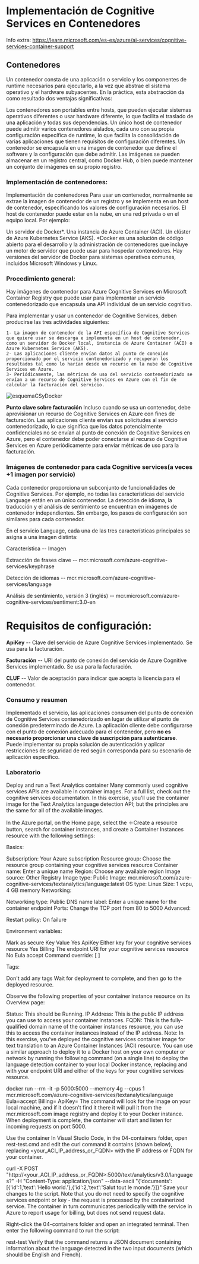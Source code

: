# Implementación de Cognitive Services en Contenedores
Info extra: https://learn.microsoft.com/es-es/azure/ai-services/cognitive-services-container-support

## Contenedores
Un contenedor consta de una aplicación o servicio y los componentes de runtime necesarios para ejecutarlo, a la vez que abstrae el sistema operativo y el hardware subyacentes. En la práctica, esta abstracción da como resultado dos ventajas significativas:

Los contenedores son portables entre hosts, que pueden ejecutar sistemas operativos diferentes o usar hardware diferente, lo que facilita el traslado de una aplicación y todas sus dependencias.
Un único host de contenedor puede admitir varios contenedores aislados, cada uno con su propia configuración específica de runtime, lo que facilita la consolidación de varias aplicaciones que tienen requisitos de configuración diferentes.
Un contenedor se encapsula en una imagen de contenedor que define el software y la configuración que debe admitir. Las imágenes se pueden almacenar en un registro central, como Docker Hub, o bien puede mantener un conjunto de imágenes en su propio registro.

### Implementación de contenedores:
Implementación de contenedores
Para usar un contenedor, normalmente se extrae la imagen de contenedor de un registro y se implementa en un host de contenedor, especificando los valores de configuración necesarios. El host de contenedor puede estar en la nube, en una red privada o en el equipo local. Por ejemplo:

Un servidor de Docker*.
Una instancia de Azure Container (ACI).
Un clúster de Azure Kubernetes Service (AKS).
*Docker es una solución de código abierto para el desarrollo y la administración de contenedores que incluye un motor de servidor que puede usar para hospedar contenedores. Hay versiones del servidor de Docker para sistemas operativos comunes, incluidos Microsoft Windows y Linux.

### Procedimiento general:

Hay imágenes de contenedor para Azure Cognitive Services en Microsoft Container Registry que puede usar para implementar un servicio contenedorizado que encapsula una API individual de un servicio cognitivo.

Para implementar y usar un contenedor de Cognitive Services, deben producirse las tres actividades siguientes:

	1- La imagen de contenedor de la API específica de Cognitive Services que quiere usar se descarga e implementa en un host de contenedor, como un servidor de Docker local, instancia de Azure Container (ACI) o Azure Kubernetes Service (AKS).
	2- Las aplicaciones cliente envían datos al punto de conexión proporcionado por el servicio contenedorizado y recuperan los resultados tal como lo harían desde un recurso en la nube de Cognitive Services en Azure.
	3- Periódicamente, las métricas de uso del servicio contenedorizado se envían a un recurso de Cognitive Services en Azure con el fin de calcular la facturación del servicio.

![esquemaCSyDocker](https://learn.microsoft.com/es-es/training/wwl-data-ai/investigate-container-for-use-cognitive-services/media/cognitive-services-container.png)

**Punto clave sobre facturación**
Incluso cuando se usa un contenedor, debe aprovisionar un recurso de Cognitive Services en Azure con fines de facturación. Las aplicaciones cliente envían sus solicitudes al servicio contenedorizado, lo que significa que los datos potencialmente confidenciales no se envían al punto de conexión de Cognitive Services en Azure, pero el contenedor debe poder conectarse al recurso de Cognitive Services en Azure periódicamente para enviar métricas de uso para la facturación.

### Imágenes de contenedor para cada Cognitive services(a veces +1 imagen por servicio)

Cada contenedor proporciona un subconjunto de funcionalidades de Cognitive Services. Por ejemplo, no todas las características del servicio Language están en un único contenedor. La detección de idioma, la traducción y el análisis de sentimiento se encuentran en imágenes de contenedor independientes. Sin embargo, los pasos de configuración son similares para cada contenedor.

En el servicio Language, cada una de las tres características principales se asigna a una imagen distinta:

Característica -- Imagen

Extracción de frases clave -- mcr.microsoft.com/azure-cognitive-services/keyphrase

Detección de idiomas --	mcr.microsoft.com/azure-cognitive-services/language

Análisis de sentimiento, versión 3 (inglés) --	mcr.microsoft.com/azure-cognitive-services/sentiment:3.0-en

# Requisitos de configuración:
**ApiKey** -- Clave del servicio de Azure Cognitive Services implementado. Se usa para la facturación.

**Facturación** -- URI del punto de conexión del servicio de Azure Cognitive Services implementado. Se usa para la facturación.

**CLUF** -- Valor de aceptación para indicar que acepta la licencia para el contenedor.

### Consumo y resumen
Implementado el servicio, las aplicaciones consumen del punto de conexión de Cognitive Services contenedorizado en lugar de utilizar el punto de conexión predeterminado de Azure. 
La aplicación cliente debe configurarse con el punto de conexión adecuado para el contenedor, pero **no es necesario proporcionar una clave de suscripción para autenticarse**. Puede implementar su propia solución de autenticación y aplicar restricciones de seguridad de red según corresponda para su escenario de aplicación específico.

 
### Laboratorio
Deploy and run a Text Analytics container
Many commonly used cognitive services APIs are available in container images. For a full list, check out the cognitive services documentation. In this exercise, you'll use the container image for the Text Analytics language detection API; but the principles are the same for all of the available images.

In the Azure portal, on the Home page, select the ＋Create a resource button, search for container instances, and create a Container Instances resource with the following settings:

Basics:

Subscription: Your Azure subscription
Resource group: Choose the resource group containing your cognitive services resource
Container name: Enter a unique name
Region: Choose any available region
Image source: Other Registry
Image type: Public
Image: mcr.microsoft.com/azure-cognitive-services/textanalytics/language:latest
OS type: Linux
Size: 1 vcpu, 4 GB memory
Networking:

Networking type: Public
DNS name label: Enter a unique name for the container endpoint
Ports: Change the TCP port from 80 to 5000
Advanced:

Restart policy: On failure

Environment variables:

Mark as secure	Key	Value
Yes	ApiKey	Either key for your cognitive services resource
Yes	Billing	The endpoint URI for your cognitive services resource
No	Eula	accept
Command override: [ ]

Tags:

Don't add any tags
Wait for deployment to complete, and then go to the deployed resource.

Observe the following properties of your container instance resource on its Overview page:

Status: This should be Running.
IP Address: This is the public IP address you can use to access your container instances.
FQDN: This is the fully-qualified domain name of the container instances resource, you can use this to access the container instances instead of the IP address.
Note: In this exercise, you've deployed the cognitive services container image for text translation to an Azure Container Instances (ACI) resource. You can use a similar approach to deploy it to a Docker host on your own computer or network by running the following command (on a single line) to deploy the language detection container to your local Docker instance, replacing <yourEndpoint> and <yourKey> with your endpoint URI and either of the keys for your cognitive services resource.

docker run --rm -it -p 5000:5000 --memory 4g --cpus 1 mcr.microsoft.com/azure-cognitive-services/textanalytics/language Eula=accept Billing=<yourEndpoint> ApiKey=<yourKey>
The command will look for the image on your local machine, and if it doesn't find it there it will pull it from the mcr.microsoft.com image registry and deploy it to your Docker instance. When deployment is complete, the container will start and listen for incoming requests on port 5000.

Use the container
In Visual Studio Code, in the 04-containers folder, open rest-test.cmd and edit the curl command it contains (shown below), replacing <your_ACI_IP_address_or_FQDN> with the IP address or FQDN for your container.

curl -X POST "http://<your_ACI_IP_address_or_FQDN>:5000/text/analytics/v3.0/languages?" -H "Content-Type: application/json" --data-ascii "{'documents':[{'id':1,'text':'Hello world.'},{'id':2,'text':'Salut tout le monde.'}]}"
Save your changes to the script. Note that you do not need to specify the cognitive services endpoint or key - the request is processed by the containerized service. The container in turn communicates periodically with the service in Azure to report usage for billing, but does not send request data.

Right-click the 04-containers folder and open an integrated terminal. Then enter the following command to run the script:

rest-test
Verify that the command returns a JSON document containing information about the language detected in the two input documents (which should be English and French).